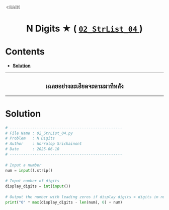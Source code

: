 <p align="left">
  <a href="../README.md">
    <img src="../../Z99-OTHERS/00-common/00-back.png" style="width:10%">
  </a>
</p>

<div align="center">
  <h1>
    N Digits ★ (
      <a href="https://drive.google.com/file/d/1x9TSTjfAS4zqxaoHenatkl9PoeYzBxYE/view?usp=drive_link">
        <code>02_StrList_04</code>
      </a>
    )
  </h1>
</div>

# Contents

-   [**Solution**](#solution)

---

<div align="center">
  <h2>เฉลยอย่างละเอียดจะตามมาทีหลัง</h2>
</div>

---

# Solution

```python
# --------------------------------------------------
# File Name : 02_StrList_04.py
# Problem   : N Digits
# Author    : Worralop Srichainont
# Date      : 2025-06-10
# --------------------------------------------------

# Input a number
num = input().strip()

# Input number of digits
display_digits = int(input())

# Output the number with leading zeros if display digits > digits in num
print("0" * max(display_digits - len(num), 0) + num)
```
